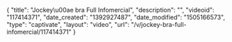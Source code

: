 {
    "title": "Jockey\u00ae bra Full Infomercial",
    "description": "",
    "videoid": "117414371",
    "date_created": "1392927487",
    "date_modified": "1505166573",
    "type": "captivate",
    "layout": "video",
    "url": "\/v\/jockey-bra-full-infomercial\/117414371"
}